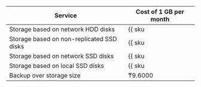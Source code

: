 | Service                                               | Cost of 1 GB per month                                                   |
|-------------------------------------------------------|--------------------------------------------------------------------------|
| Storage based on network HDD disks                    | {{ sku|KZT|mdb.cluster.network-hdd.mongodb|month|string }}               |
| Storage based on non-replicated SSD disks             | {{ sku|KZT|mdb.cluster.network-ssd-nonreplicated.mongodb|month|string }} |
| Storage based on network SSD disks                    | {{ sku|KZT|mdb.cluster.network-nvme.mongodb|month|string }}              |
| Storage based on local SSD disks                      | {{ sku|KZT|mdb.cluster.local-nvme.mongodb|month|string }}                |
| Backup over storage size                              | ₸9.6000                                                                  |
